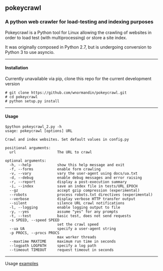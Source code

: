 ## pokeycrawl
### A python web crawler for load-testing and indexing purposes

Pokeycrawl is a Python tool for Linux allowing the crawling of websites
in order to load test (with multiprocessing) or store a site index.

It was originally composed in Python 2.7, but is undergoing conversion
to Python 3 to use asyncio.

---
#### Installation

Currently unavailable via pip, clone this repo for the current development version

```
# git clone https://github.com/wnormandin/pokeycrawl.git
# cd pokeycrawl
# python setup.py install
```
---
#### Usage
```
$python pokeycrawl_2.py -h
usage: pokeycrawl [options] URL

Crawl and index websites. Set default values in config.py

positional arguments:
  url                   The URL to crawl

optional arguments:
  -h, --help            show this help message and exit
  -f, --forms           enable form crawling
  -v, --vary            vary the user-agent using docs/ua.txt
  -d, --debug           enable debug messages and error raising
  -r, --report          display a post-execution summary
  -i, --index           save an index file in tests/URL_EPOCH
  --gz                  accept gzip compression (experimental)
  --robots              process robots.txt directives (experimental)
  --verbose             display verbose HTTP transfer output
  --silent              silence URL crawl notifications
  -l, --logging         enable logging output to file
  -y, --yes             assume "yes" for any prompts
  -t, --test            basic test, does not send requests
  -s SPEED, --speed SPEED
                        set the crawl speed
  --ua UA               specify a user-agent string
  -p PROCS, --procs PROCS
                        max worker threads
  --maxtime MAXTIME     maximum run time in seconds
  --logpath LOGPATH     specify a log path
  --timeout TIMEOUT     request timeout in seconds
```
---
Usage [examples](./EXAMPLES.md)
